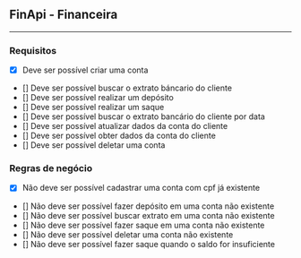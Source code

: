 ## FinApi - Financeira 

--- 


### Requisitos

- [X] Deve ser possível criar uma conta
- [] Deve ser possível buscar o extrato báncario do cliente 
- [] Deve ser possível realizar um depósito 
- [] Deve ser possível realizar um saque 
- [] Deve ser possível buscar o extrato bancário do cliente por data 
- [] Deve ser possível atualizar dados da conta do cliente 
- [] Deve ser possível obter dados da conta do cliente
- [] Deve ser possível deletar uma conta

### Regras de negócio 

- [X] Não deve ser possível cadastrar uma conta com cpf já existente 
- [] Não deve ser possível fazer depósito em uma conta não existente 
- [] Não deve ser possível buscar extrato em uma conta não existente 
- [] Não deve ser possível fazer saque em uma conta não existente 
- [] Não deve ser possível deletar uma conta não existente 
- [] Não deve ser possível fazer saque quando o saldo for insuficiente 
 
